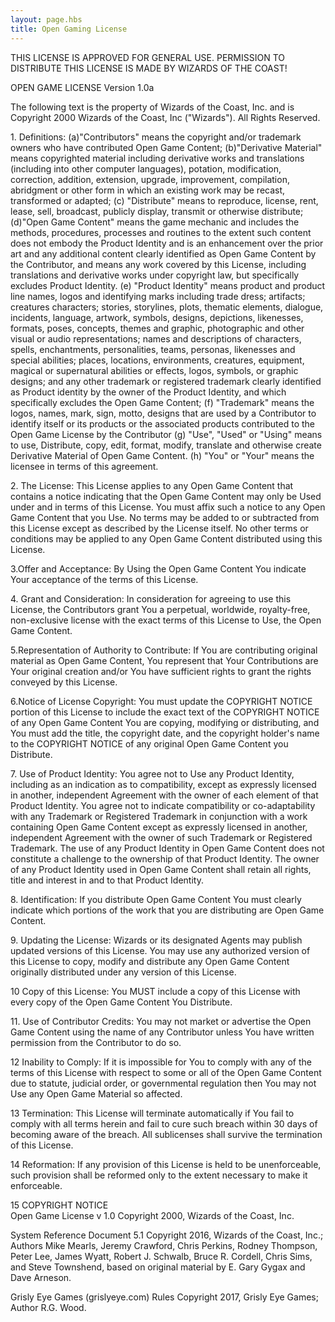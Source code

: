 ```yaml
---
layout: page.hbs
title: Open Gaming License
---
```

<P>THIS LICENSE IS APPROVED FOR GENERAL USE.  PERMISSION TO DISTRIBUTE THIS LICENSE
IS MADE BY WIZARDS OF THE COAST!</P>

<P>OPEN GAME LICENSE Version  1.0a</P>

<P>The following text is the property of Wizards of the Coast, Inc. and is
Copyright 2000 Wizards of the Coast, Inc ("Wizards"). All Rights Reserved.</P>

<P>1. Definitions: (a)"Contributors" means the copyright and/or trademark
owners who have contributed Open Game Content; (b)"Derivative Material"
means copyrighted material including derivative works and translations
(including into other computer languages), potation, modification,
correction, addition, extension, upgrade, improvement, compilation,
abridgment or other form in which an existing work may be recast,
transformed or adapted;  (c) "Distribute" means to reproduce, license, rent,
lease, sell, broadcast, publicly display, transmit or otherwise distribute;
(d)"Open Game Content" means the game mechanic and includes the methods,
procedures, processes and routines to the extent such content does not
embody the Product Identity and is an enhancement over the prior art and any
additional content clearly identified as Open Game Content by the
Contributor,  and means any work covered by this License, including
translations and derivative works under copyright law, but specifically
excludes Product Identity. (e) "Product Identity" means product and product
line names, logos and identifying marks including trade dress; artifacts;
creatures characters; stories, storylines, plots, thematic elements,
dialogue, incidents, language, artwork, symbols, designs, depictions,
likenesses, formats, poses, concepts, themes and graphic, photographic and
other visual or audio representations; names and descriptions of characters,
spells, enchantments, personalities, teams, personas, likenesses and special
abilities; places, locations, environments, creatures, equipment, magical or
supernatural abilities or effects, logos, symbols, or graphic designs; and
any other trademark or registered trademark clearly identified as Product
identity by the owner of the Product Identity, and which specifically
excludes the Open Game Content; (f) "Trademark" means the logos, names,
mark, sign, motto, designs that are used by a Contributor to identify itself
or its products or the associated products contributed to the Open Game
License by the Contributor (g) "Use", "Used" or "Using" means to use,
Distribute, copy, edit, format, modify, translate and otherwise create
Derivative Material of Open Game Content. (h) "You" or "Your" means the
licensee in terms of this agreement.</P>

<P>2. The License:  This License applies to any Open Game Content that contains
a notice indicating that the Open Game Content may only be Used under and in
terms of this License. You must affix such a notice to any Open Game Content
that you Use. No terms may be added to or subtracted from this License
except as described by the License itself. No other terms or conditions may
be applied to any Open Game Content distributed using this License.</P>

<P>3.Offer and Acceptance: By Using the Open Game Content You indicate Your
acceptance of the terms of this License.</P>

<P>4. Grant and Consideration: In consideration for agreeing to use this
License, the Contributors grant You a perpetual, worldwide, royalty-free,
non-exclusive license with the exact terms of this License to Use, the Open
Game Content.</P>

<P>5.Representation of Authority to Contribute: If You are contributing
original material as Open Game Content, You represent that Your
Contributions are Your original creation and/or You have sufficient rights
to grant the rights conveyed by this License.</P>

<P>6.Notice of License Copyright: You must update the COPYRIGHT NOTICE portion
of this License to include the exact text of the COPYRIGHT NOTICE of any
Open Game Content You are copying, modifying or distributing, and You must
add the title, the copyright date, and the copyright holder's name to the
COPYRIGHT NOTICE of any original Open Game Content you Distribute.</P>

<P>7. Use of Product Identity:  You agree not to Use any Product Identity,
including as an indication as to compatibility, except as expressly licensed
in another, independent Agreement with the owner of each element of that
Product Identity.  You agree not to indicate compatibility or
co-adaptability with any Trademark or Registered Trademark in conjunction with a work containing
Open Game Content except as expressly licensed in another, independent
Agreement with the owner of such Trademark or Registered Trademark. The use of any Product Identity
in Open Game Content does not constitute a challenge to the ownership of
that Product Identity.  The owner of any Product Identity used in Open Game
Content shall retain all rights, title and interest in and to that Product
Identity.</P>

<P>8. Identification: If you distribute Open Game Content You must clearly
indicate which portions of the work that you are distributing are Open Game
Content.</P>

<P>9. Updating the License:  Wizards or its designated Agents may publish
updated versions of this License.  You may use any authorized version of
this License to copy, modify and distribute any Open Game Content originally
distributed under any version of this License.</P>

<P>10 Copy of this License:  You MUST include a copy of this License with every
copy of the Open Game Content You Distribute.</P>

<P>11. Use of Contributor Credits: You may not market or advertise the Open
Game Content using the name of any Contributor unless You have written
permission from the Contributor to do so.</P>

<P>12 Inability to Comply: If it is impossible for You to comply with any of
the terms of this License with respect to some or all of the Open Game
Content due to statute, judicial order, or governmental regulation then You
may not Use any Open Game Material so affected.</P>

<P>13 Termination: This License will terminate automatically if You fail to
comply with all terms herein and fail to cure such breach within 30 days of
becoming aware of the breach. All sublicenses shall survive the termination
of this License.</P>

<P>14 Reformation: If any provision of this License is held to be
unenforceable, such provision shall be reformed only to the extent necessary
to make it enforceable.</P>

<P>15 COPYRIGHT NOTICE<br>
Open Game License v 1.0 Copyright 2000, Wizards of the Coast, Inc.</P>

<p>System Reference Document 5.1 Copyright 2016, Wizards of the Coast, Inc.; Authors Mike Mearls, Jeremy Crawford, Chris Perkins, Rodney Thompson, Peter Lee, James Wyatt, Robert J. Schwalb, Bruce R. Cordell, Chris Sims, and Steve Townshend, based on original material by E. Gary Gygax and Dave Arneson.</p>

<p>Grisly Eye Games (grislyeye.com) Rules Copyright 2017, Grisly Eye Games; Author R.G. Wood.</p>